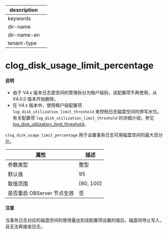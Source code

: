 |description||
|---|---|
|keywords||
|dir-name||
|dir-name-en||
|tenant-type||

# clog_disk_usage_limit_percentage

<main id="notice" type='explain'>
<h4>说明</h4>
<ul><li>由于 V4.x 版本日志盘空间的管理拆分为租户级别，该配置项不再使用，从 V4.0.0 版本开始删除。</li>
<li>在 V4.x 版本中，使用租户级配置项 <code>log_disk_utilization_limit_threshold</code> 来控制日志磁盘空间的停写水位。有关配置项 <code>log_disk_utilization_limit_threshold</code> 的详细介绍，参见 <a href="../400.tenant-level-configuration-items/1600.log_disk_utilization_limit_threshold.md">log_disk_utilization_limit_threshold</a>。</li></ul>
</main>

`clog_disk_usage_limit_percentage` 用于设置事务日志可用磁盘空间的最大百分比。

|      **属性**      |   **描述**    |
|------------------|-------------|
| 参数类型             | 整型          |
| 默认值              | 95          |
| 取值范围             | \[80, 100\] |
| 是否重启 OBServer 节点生效 | 否           |

<main id="notice" type='notice'>
  <h4>注意</h4>
  <p>   当事务日志对应的磁盘空间的使用量达到该配置项设置的值后，磁盘将停止写入，且无法再接收日志。  </p>
</main>
